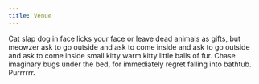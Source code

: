 ```yaml
---
title: Venue
---
```


Cat slap dog in face licks your face or leave dead animals as gifts, but
meowzer ask to go outside and ask to come inside and ask to go outside and
ask to come inside small kitty warm kitty little balls of fur. Chase imaginary
bugs under the bed, for immediately regret falling into bathtub. Purrrrrr.
